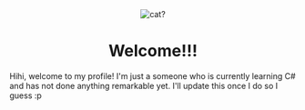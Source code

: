 <div align="center">
 <img src="maxwell-spinning.gif" alt="cat?">
 <h1>Welcome!!!</h1>
</div>
Hihi, welcome to my profile! I'm just a someone who is currently learning C# and has not done anything remarkable yet. I'll update this once I do so I guess :p
